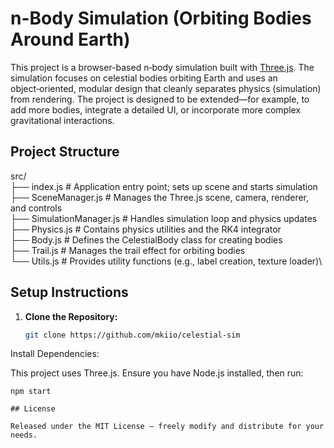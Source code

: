 # n-Body Simulation (Orbiting Bodies Around Earth)

This project is a browser-based n‑body simulation built with [Three.js](https://threejs.org/). The simulation focuses on celestial bodies orbiting Earth and uses an object‑oriented, modular design that cleanly separates physics (simulation) from rendering. The project is designed to be extended—for example, to add more bodies, integrate a detailed UI, or incorporate more complex gravitational interactions.

## Project Structure
src/  
├── index.js # Application entry point; sets up scene and starts simulation\
├── SceneManager.js # Manages the Three.js scene, camera, renderer, and controls\
├── SimulationManager.js # Handles simulation loop and physics updates\
├── Physics.js # Contains physics utilities and the RK4 integrator\
├── Body.js # Defines the CelestialBody class for creating bodies\
├── Trail.js # Manages the trail effect for orbiting bodies\
└── Utils.js # Provides utility functions (e.g., label creation, texture loader)\

## Setup Instructions

1. **Clone the Repository:**

   ```bash
   git clone https://github.com/mkiio/celestial-sim

Install Dependencies:

This project uses Three.js. Ensure you have Node.js installed, then run:

```npm install
npm start

## License

Released under the MIT License – freely modify and distribute for your needs.